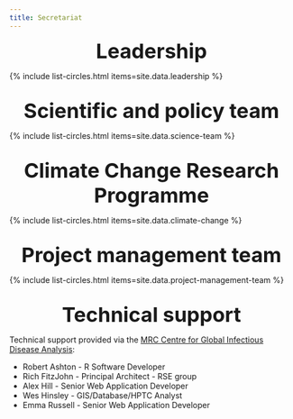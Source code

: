 ```yaml
---
title: Secretariat  
---
```


<style>
body { background-image: none; }
</style>

<div style="font-size: 36px; font-weight: bold; text-align:center;">Leadership</div>

{% include list-circles.html items=site.data.leadership %}

<br/>
<div style="font-size: 36px; font-weight: bold; text-align:center;">Scientific and policy team</div>

{% include list-circles.html items=site.data.science-team %}

<br/>
<div style="font-size: 36px; font-weight: bold; text-align:center;">Climate Change Research Programme</div>

{% include list-circles.html items=site.data.climate-change %}

<br/>
<div style="font-size: 36px; font-weight: bold; text-align:center;">Project management team</div>

{% include list-circles.html items=site.data.project-management-team %}

<br/>
<div style="font-size: 36px; font-weight: bold; text-align:center;">Technical support</div>

Technical support provided via the [MRC Centre for Global Infectious Disease Analysis](https://www.imperial.ac.uk/mrc-global-infectious-disease-analysis):
- Robert Ashton - R Software Developer
- Rich FitzJohn - Principal Architect - RSE group
- Alex Hill - Senior Web Application Developer
- Wes Hinsley - GIS/Database/HPTC Analyst
- Emma Russell - Senior Web Application Developer



